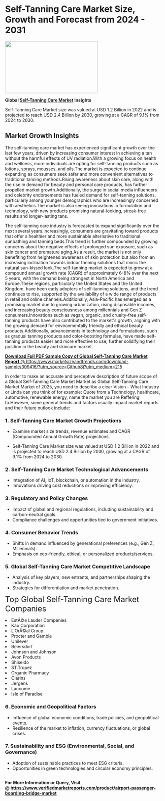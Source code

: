 <H1>Self-Tanning Care Market Size, Growth and Forecast from 2024 - 2031</H1><img class="aligncenter size-medium wp-image-584254" src="https://thirdeyenews.in/wp-content/uploads/2024/09/Global-Market-Research-300x168.jpeg" alt="" width="300" height="168" /><p><strong>Global&nbsp;<a href="https://www.marketsizeandtrends.com/download-sample/309416/?utm_source=Github8j?utm_medium=215">Self-Tanning Care Market</a> Insights</strong></p><p>Self-Tanning Care Market size was valued at USD 1.2 Billion in 2022 and is projected to reach USD 2.4 Billion by 2030, growing at a CAGR of 9.1% from 2024 to 2030.</p><p><h2>Market Growth Insights</h2> <p>The self-tanning care market has experienced significant growth over the last few years, driven by increasing consumer interest in achieving a tan without the harmful effects of UV radiation.With a growing focus on health and wellness, more individuals are opting for self-tanning products such as lotions, sprays, mousses, and oils.The market is expected to continue expanding as consumers seek safer and more convenient alternatives to traditional tanning methods.Rising awareness about skin care, along with the rise in demand for beauty and personal care products, has further propelled market growth.Additionally, the surge in social media influencers and celebrity endorsements has fueled demand for self-tanning solutions, particularly among younger demographics who are increasingly concerned with aesthetics.The market is also seeing innovations in formulation and technology, with new products promising natural-looking, streak-free results and longer-lasting tans.</p> <p><a href="sample_link_here"></a></p> <p>The self-tanning care industry is forecasted to expand significantly over the next several years.Increasingly, consumers are gravitating toward products that offer a healthier and more sustainable alternative to traditional sunbathing and tanning beds.This trend is further compounded by growing concerns about the negative effects of prolonged sun exposure, such as skin cancer and premature aging.As a result, the market is not only benefiting from heightened awareness of skin protection but also from an increasing inclination towards indoor tanning solutions that mimic the natural sun-kissed look.The self-tanning market is expected to grow at a compound annual growth rate (CAGR) of approximately 6-8% over the next 5 years, with the demand being strongest in North America and Europe.These regions, particularly the United States and the United Kingdom, have been early adopters of self-tanning solutions, and the trend continues to rise, supported by the availability of a wide range of products in retail and online channels.Additionally, Asia-Pacific has emerged as a promising market due to growing urbanization, rising disposable incomes, and increasing beauty consciousness among millennials and Gen Z consumers.Innovations such as vegan, organic, and cruelty-free self-tanning products have also contributed to the market's growth, aligning with the growing demand for environmentally friendly and ethical beauty products.Additionally, advancements in technology and formulations, such as gradual tanning products and color-boosting formulas, have made self-tanning products easier and more effective to use, further solidifying their position in the beauty and skincare market.</p> <p><a href="more_info_link_here"></p><p><span class=""><strong>Download Full PDF Sample Copy of Global Self-Tanning Care Market Report</strong> @ <a href="https://www.marketsizeandtrends.com/download-sample/309416/?utm_source=Github8j?utm_medium=215" target="_blank">https://www.marketsizeandtrends.com/download-sample/309416/?utm_source=Github8j?utm_medium=215</a></span></p><p>In order to make an accurate and perceptive description of future scope of a Global&nbsp;Self-Tanning Care Market Market as Global&nbsp;Self-Tanning Care Market Market of 2025, you need to describe a clear Vision &ndash; What Industry or Linda can you think of for example: Quote from a Technology, healthcare, automotive, renewable energy, name the market you are Reffering to.However, some general trends and factors usually impact market reports and their future outlook include:</p><h3>1.&nbsp;<strong>Self-Tanning Care Market Growth Projections</strong></h3><ul><li>Examine market size trends, revenue estimates and CAGR (Compounded Annual Growth Rate) projections.</li><li><p>Self-Tanning Care Market size was valued at USD 1.2 Billion in 2022 and is projected to reach USD 2.4 Billion by 2030, growing at a CAGR of 9.1% from 2024 to 2030.</p></li></ul><h3>2.&nbsp;<strong>Self-Tanning Care Market Technological Advancements</strong></h3><ul><li>Integration of AI, IoT, blockchain, or automation in the industry.</li><li>Innovations driving cost reductions or improving efficiency.</li></ul><h3>3.&nbsp;<strong>Regulatory and Policy Changes</strong></h3><ul><li>Impact of global and regional regulations, including sustainability and carbon-neutral goals.</li><li>Compliance challenges and opportunities tied to government initiatives.</li></ul><h3>4.&nbsp;<strong>Consumer Behavior Trends</strong></h3><ul><li>Shifts in demand influenced by generational preferences (e.g., Gen Z, Millennials).</li><li>Emphasis on eco-friendly, ethical, or personalized products/services.</li></ul><h3>5.&nbsp;<strong>Global Self-Tanning Care Market Competitive Landscape</strong></h3><ul><li>Analysis of key players, new entrants, and partnerships shaping the industry.</li><li>Strategies for differentiation and market penetration.</li></ul><p data-pm-slice="1 1 []"><span style="color: inherit; font-family: inherit; font-size: 25px;">Top Global Self-Tanning Care Market Companies</span></p><div class="" data-test-id=""><p><li>EstÃ©e Lauder Companies</li><li> Kao Corporation</li><li> L'OrÃ©al Group</li><li> Procter and Gamble</li><li> Unilever</li><li> Beiersdorf</li><li> Johnson and Johnson</li><li> Avon Products</li><li> Shiseido</li><li> ST.Tropez</li><li> Organic Pharmacy</li><li> Clarins</li><li> Jergens</li><li> Lancome</li><li> Isle of Paradise</li></p></div><h3>6.&nbsp;<strong>Economic and Geopolitical Factors</strong></h3><ul><li>Influence of global economic conditions, trade policies, and geopolitical events.</li><li>Resilience of the market to inflation, currency fluctuations, or global crises.</li></ul><h3>7.&nbsp;<strong>Sustainability and ESG (Environmental, Social, and Governance)</strong></h3><ul><li>Adoption of sustainable practices to meet ESG criteria.</li><li>Opportunities in green technologies and circular economy principles.</li></ul><h2><strong style="font-size: 14px;">For More Information or Query, Visit @&nbsp;</strong><a style="background-color: #ffffff; font-size: 14px;" href="https://www.marketsizeandtrends.com/report/self-tanning-care-market/" target="_blank">https://www.verifiedmarketreports.com/product/airport-passenger-boarding-bridge-market</a></h2>